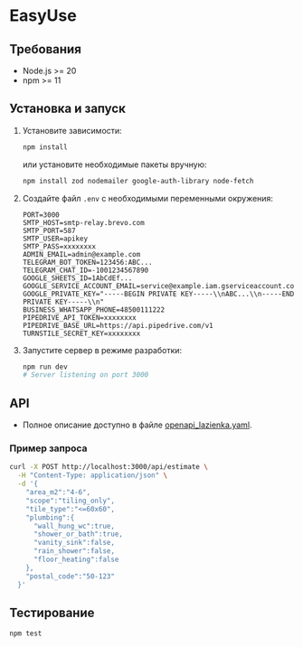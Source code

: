 # EasyUse

## Требования
- Node.js >= 20
- npm >= 11

## Установка и запуск
1. Установите зависимости:
   ```bash
   npm install
   ```
   или установите необходимые пакеты вручную:
   ```bash
   npm install zod nodemailer google-auth-library node-fetch
   ```
2. Создайте файл `.env` с необходимыми переменными окружения:
   ```env
   PORT=3000
   SMTP_HOST=smtp-relay.brevo.com
   SMTP_PORT=587
   SMTP_USER=apikey
   SMTP_PASS=xxxxxxxx
   ADMIN_EMAIL=admin@example.com
   TELEGRAM_BOT_TOKEN=123456:ABC...
   TELEGRAM_CHAT_ID=-1001234567890
   GOOGLE_SHEETS_ID=1AbCdEf...
   GOOGLE_SERVICE_ACCOUNT_EMAIL=service@example.iam.gserviceaccount.com
   GOOGLE_PRIVATE_KEY="-----BEGIN PRIVATE KEY-----\\nABC...\\n-----END PRIVATE KEY-----\\n"
   BUSINESS_WHATSAPP_PHONE=48500111222
   PIPEDRIVE_API_TOKEN=xxxxxxxx
   PIPEDRIVE_BASE_URL=https://api.pipedrive.com/v1
   TURNSTILE_SECRET_KEY=xxxxxxxx
   ```
3. Запустите сервер в режиме разработки:
   ```bash
   npm run dev
   # Server listening on port 3000
   ```

## API
- Полное описание доступно в файле [openapi_lazienka.yaml](openapi_lazienka.yaml).

### Пример запроса
```bash
curl -X POST http://localhost:3000/api/estimate \
  -H "Content-Type: application/json" \
  -d '{
    "area_m2":"4-6",
    "scope":"tiling_only",
    "tile_type":"<=60x60",
    "plumbing":{
      "wall_hung_wc":true,
      "shower_or_bath":true,
      "vanity_sink":false,
      "rain_shower":false,
      "floor_heating":false
    },
    "postal_code":"50-123"
  }'
```

## Тестирование
```bash
npm test
```
